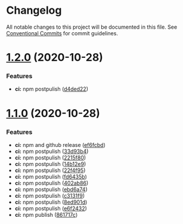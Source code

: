 # Changelog

All notable changes to this project will be documented in this file. See
[Conventional Commits](https://conventionalcommits.org) for commit guidelines.

# [1.2.0](https://github.com/varunnayal/typescript-library-boilerplace/compare/v1.1.0...v1.2.0) (2020-10-28)


### Features

* **ci:** npm postpulish ([d4ded22](https://github.com/varunnayal/typescript-library-boilerplace/commit/d4ded22a6d7bfeb5192071bc7b02ea63eca8f403))

# [1.1.0](https://github.com/varunnayal/typescript-library-boilerplace/compare/v1.0.0...v1.1.0) (2020-10-28)


### Features

* **ci:** npm and github release ([ef6fcbd](https://github.com/varunnayal/typescript-library-boilerplace/commit/ef6fcbdede17ba2b7e7cd3aa3b18f98f94686356))
* **ci:** npm postpulish ([33d93b4](https://github.com/varunnayal/typescript-library-boilerplace/commit/33d93b40e6f82aecddee3a807c0ca16543da4d31))
* **ci:** npm postpulish ([2215f80](https://github.com/varunnayal/typescript-library-boilerplace/commit/2215f80db66a8b1d9122f8e0224acc9e2771a0c4))
* **ci:** npm postpulish ([14b12e9](https://github.com/varunnayal/typescript-library-boilerplace/commit/14b12e9d7153e509e15409297464cd83ded7b6c6))
* **ci:** npm postpulish ([22f4f95](https://github.com/varunnayal/typescript-library-boilerplace/commit/22f4f95d7fc3125b7d84fe9227f2d5848a92f4e6))
* **ci:** npm postpulish ([fd6435b](https://github.com/varunnayal/typescript-library-boilerplace/commit/fd6435b46371c84441b8064402a7aa13ad2e7564))
* **ci:** npm postpulish ([402ab86](https://github.com/varunnayal/typescript-library-boilerplace/commit/402ab86641bc56263a8d0a174212d48213de9a31))
* **ci:** npm postpulish ([ebd6a74](https://github.com/varunnayal/typescript-library-boilerplace/commit/ebd6a74079feb8c9a19f790385867eebcde15bf9))
* **ci:** npm postpulish ([c3131f9](https://github.com/varunnayal/typescript-library-boilerplace/commit/c3131f91f7c12c201723959e48a299bba8cde375))
* **ci:** npm postpulish ([8ed901d](https://github.com/varunnayal/typescript-library-boilerplace/commit/8ed901d6c75bf2766aa1c6a6a499a84f458934af))
* **ci:** npm postpulish ([e6f2432](https://github.com/varunnayal/typescript-library-boilerplace/commit/e6f2432f89c870093867460f4f880f1e6812a205))
* **ci:** npm publish ([861717c](https://github.com/varunnayal/typescript-library-boilerplace/commit/861717ca97716e84fb9119aeb03499d7405bb178))
